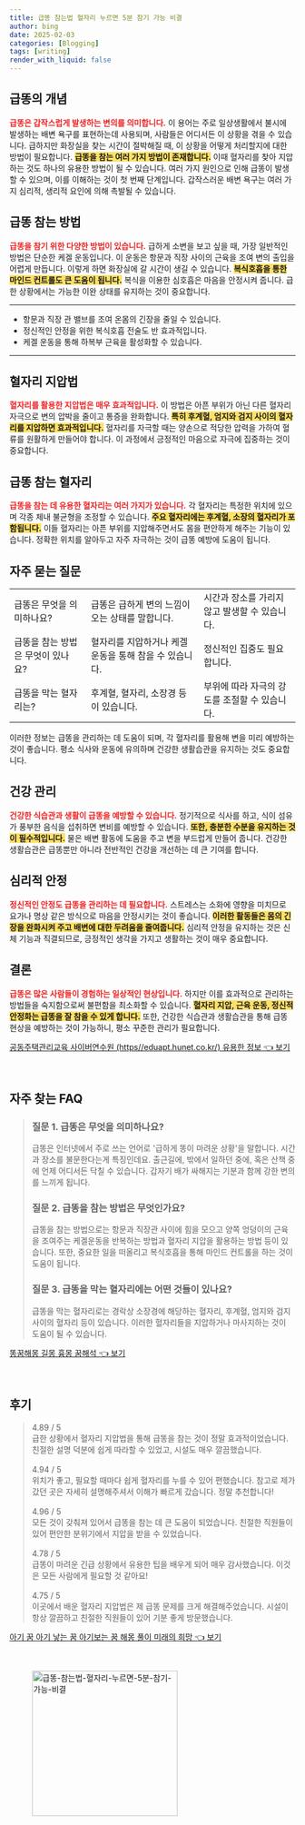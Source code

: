 ```yaml
---
title: 급똥 참는법 혈자리 누르면 5분 참기 가능 비결
author: bing
date: 2025-02-03
categories: [Blogging]
tags: [writing]
render_with_liquid: false
---
```



<h2 id='급똥의 개념'>급똥의 개념</h2>

<p><b><span style="color: #ee2323;">급똥은 갑작스럽게 발생하는 변의를 의미합니다.</span></b> 이 용어는 주로 일상생활에서 불시에 발생하는 배변 욕구를 표현하는데 사용되며, 사람들은 어디서든 이 상황을 겪을 수 있습니다. 급하지만 화장실을 찾는 시간이 절박해질 때, 이 상황을 어떻게 처리할지에 대한 방법이 필요합니다. <b><span style="background-color: #ffe066;">급똥을 참는 여러 가지 방법이 존재합니다.</span></b> 이때 혈자리를 찾아 지압하는 것도 하나의 유용한 방법이 될 수 있습니다. 여러 가지 원인으로 인해 급똥이 발생할 수 있으며, 이를 이해하는 것이 첫 번째 단계입니다. 갑작스러운 배변 욕구는 여러 가지 심리적, 생리적 요인에 의해 촉발될 수 있습니다.</p>

<h2 id='급똥 참는 방법'>급똥 참는 방법</h2>

<p><b><span style="color: #ee2323;">급똥을 참기 위한 다양한 방법이 있습니다.</span></b> 급하게 소변을 보고 싶을 때, 가장 일반적인 방법은 단순한 케겔 운동입니다. 이 운동은 항문과 직장 사이의 근육을 조여 변의 출입을 어렵게 만듭니다. 이렇게 하면 화장실에 갈 시간이 생길 수 있습니다. <b><span style="background-color: #ffe066;">복식호흡을 통한 마인드 컨트롤도 큰 도움이 됩니다.</span></b> 복식을 이용한 심호흡은 마음을 안정시켜 줍니다. 급한 상황에서는 가능한 이완 상태를 유지하는 것이 중요합니다.</p>

<hr />

<ul>
    <li>항문과 직장 관 밸브를 조여 온몸의 긴장을 줄일 수 있습니다.</li>
    <li>정신적인 안정을 위한 복식호흡 전술도 반 효과적입니다.</li>
    <li>케겔 운동을 통해 하복부 근육을 활성화할 수 있습니다.</li>
</ul>

<hr />

<h2 id='혈자리 지압법'>혈자리 지압법</h2>

<p><b><span style="color: #ee2323;">혈자리를 활용한 지압법은 매우 효과적입니다.</span></b> 이 방법은 아픈 부위가 아닌 다른 혈자리 자극으로 변의 압박을 줄이고 통증을 완화합니다. <b><span style="background-color: #ffe066;">특히 후계혈, 엄지와 검지 사이의 혈자리를 지압하면 효과적입니다.</span></b> 혈자리를 자극할 때는 양손으로 적당한 압력을 가하여 혈류를 원활하게 만들어야 합니다. 이 과정에서 긍정적인 마음으로 자극에 집중하는 것이 중요합니다.</p>

<h2 id='급똥 참는 혈자리'>급똥 참는 혈자리</h2>

<p><b><span style="color: #ee2323;">급똥을 참는 데 유용한 혈자리는 여러 가지가 있습니다.</span></b> 각 혈자리는 특정한 위치에 있으며 각종 체내 불균형을 조정할 수 있습니다. <b><span style="background-color: #ffe066;">주요 혈자리에는 후계혈, 소장의 혈자리가 포함됩니다.</span></b> 이들 혈자리는 아픈 부위를 지압해주면서도 몸을 편안하게 해주는 기능이 있습니다. 정확한 위치를 알아두고 자주 자극하는 것이 급똥 예방에 도움이 됩니다.</p>

<h2 id='자주 묻는 질문'>자주 묻는 질문</h2>

<table>
    <tr>
        <td>급똥은 무엇을 의미하나요?</td>
        <td>급똥은 급하게 변의 느낌이 오는 상태를 말합니다.</td>
        <td>시간과 장소를 가리지 않고 발생할 수 있습니다.</td>
    </tr>
    <tr>
        <td>급똥을 참는 방법은 무엇이 있나요?</td>
        <td>혈자리를 지압하거나 케겔 운동을 통해 참을 수 있습니다.</td>
        <td>정신적인 집중도 필요합니다.</td>
    </tr>
    <tr>
        <td>급똥을 막는 혈자리는?</td>
        <td>후계혈, 혈자리, 소장경 등이 있습니다.</td>
        <td>부위에 따라 자극의 강도를 조절할 수 있습니다.</td>
    </tr>
</table>

<p>이러한 정보는 급똥을 관리하는 데 도움이 되며, 각 혈자리를 활용해 변을 미리 예방하는 것이 좋습니다. 평소 식사와 운동에 유의하며 건강한 생활습관을 유지하는 것도 중요합니다.</p>

<h2 id='건강 관리'>건강 관리</h2>

<p><b><span style="color: #ee2323;">건강한 식습관과 생활이 급똥을 예방할 수 있습니다.</span></b> 정기적으로 식사를 하고, 식이 섬유가 풍부한 음식을 섭취하면 변비를 예방할 수 있습니다. <b><span style="background-color: #ffe066;">또한, 충분한 수분을 유지하는 것이 필수적입니다.</span></b> 물은 배변 활동에 도움을 주고 변을 부드럽게 만들어 줍니다. 건강한 생활습관은 급똥뿐만 아니라 전반적인 건강을 개선하는 데 큰 기여를 합니다.</p>

<h2 id='심리적 안정'>심리적 안정</h2>

<p><b><span style="color: #ee2323;">정신적인 안정도 급똥을 관리하는 데 필요합니다.</span></b> 스트레스는 소화에 영향을 미치므로 요가나 명상 같은 방식으로 마음을 안정시키는 것이 좋습니다. <b><span style="background-color: #ffe066;">이러한 활동들은 몸의 긴장을 완화시켜 주고 배변에 대한 두려움을 줄여줍니다.</span></b> 심리적 안정을 유지하는 것은 신체 기능과 직결되므로, 긍정적인 생각을 가지고 생활하는 것이 매우 중요합니다.</p>

<h2 id='결론'>결론</h2>

<p><b><span style="color: #ee2323;">급똥은 많은 사람들이 경험하는 일상적인 현상입니다.</span></b> 하지만 이를 효과적으로 관리하는 방법들을 숙지함으로써 불편함을 최소화할 수 있습니다. <b><span style="background-color: #ffe066;">혈자리 지압, 근육 운동, 정신적 안정화는 급똥을 잘 참을 수 있게 합니다.</span></b> 또한, 건강한 식습관과 생활습관을 통해 급똥 현상을 예방하는 것이 가능하니, 평소 꾸준한 관리가 필요합니다.</p>


<p><a class="click-button" title="공동주택관리교육 사이버연수원 (https//eduapt.hunet.co.kr/) 유용한 정보" href="https://24nara.github.io/posts/%EA%B3%B5%EB%8F%99%EC%A3%BC%ED%83%9D%EA%B4%80%EB%A6%AC%EA%B5%90%EC%9C%A1-%EC%82%AC%EC%9D%B4%EB%B2%84%EC%97%B0%EC%88%98%EC%9B%90-(httpseduapt.hunet.co.kr)-%EC%9C%A0%EC%9A%A9%ED%95%9C-%EC%A0%95%EB%B3%B4/" rel="dofollow">공동주택관리교육 사이버연수원 (https//eduapt.hunet.co.kr/) 유용한 정보 👈 보기</a></p><br>
<h2 id='자주_찾는_FAQ'>자주 찾는 FAQ</h2>
<div itemscope="" itemtype="https://schema.org/FAQPage"> 
<blockquote> 
<div itemscope="" itemprop="mainEntity" itemtype="https://schema.org/Question"> 
<h3 itemprop="name">질문 1. 급똥은 무엇을 의미하나요?</h3> 
<div itemscope="" itemprop="acceptedAnswer" itemtype="https://schema.org/Answer"> 
<span itemprop="text"> 
<p>급똥은 인터넷에서 주로 쓰는 언어로 '급하게 똥이 마려운 상황'을 말합니다. 시간과 장소를 불문한다는게 특징인데요. 출근길에, 밖에서 일하던 중에, 혹은 산책 중에 언제 어디서든 닥칠 수 있습니다. 갑자기 배가 싸해지는 기분과 함께 강한 변의를 느끼게 됩니다.</p> 
</span> 
</div> 
</div> 

<div itemscope="" itemprop="mainEntity" itemtype="https://schema.org/Question"> 
<h3 itemprop="name">질문 2. 급똥을 참는 방법은 무엇인가요?</h3> 
<div itemscope="" itemprop="acceptedAnswer" itemtype="https://schema.org/Answer"> 
<span itemprop="text"> 
<p>급똥을 참는 방법으로는 항문과 직장관 사이에 힘을 모으고 양쪽 엉덩이의 근육을 조여주는 케겔운동을 반복하는 방법과 혈자리 지압을 활용하는 방법 등이 있습니다. 또한, 중요한 일을 떠올리고 복식호흡을 통해 마인드 컨트롤을 하는 것이 도움이 됩니다.</p> 
</span> 
</div> 
</div> 

<div itemscope="" itemprop="mainEntity" itemtype="https://schema.org/Question"> 
<h3 itemprop="name">질문 3. 급똥을 막는 혈자리에는 어떤 것들이 있나요?</h3> 
<div itemscope="" itemprop="acceptedAnswer" itemtype="https://schema.org/Answer"> 
<span itemprop="text"> 
<p>급똥을 막는 혈자리로는 경락상 소장경에 해당하는 혈자리, 후계혈, 엄지와 검지 사이의 혈자리 등이 있습니다. 이러한 혈자리들을 지압하거나 마사지하는 것이 도움이 될 수 있습니다.</p> 
</span> 
</div> 
</div> 
</blockquote> 
</div>
<p><a class="click-button" title="똥꿈해몽 길몽 흉몽 꿈해석" href="https://24nara.github.io/posts/%EB%98%A5%EA%BF%88%ED%95%B4%EB%AA%BD-%EA%B8%B8%EB%AA%BD-%ED%9D%89%EB%AA%BD-%EA%BF%88%ED%95%B4%EC%84%9D/" rel="dofollow">똥꿈해몽 길몽 흉몽 꿈해석 👈 보기</a></p><br>
<h2 id='후기'>후기</h2>
<div itemscope itemtype="https://schema.org/Product">
  <blockquote>
  <div itemprop="review" itemscope itemtype="https://schema.org/Review">
      <div itemprop="reviewRating" itemscope itemtype="https://schema.org/Rating"> <span itemprop="ratingValue">4.89</span> / <span itemprop="bestRating">5</span> </div>
      <span itemprop="reviewBody">급한 상황에서 혈자리 지압법을 통해 급똥을 참는 것이 정말 효과적이었습니다. 친절한 설명 덕분에 쉽게 따라할 수 있었고, 시설도 매우 깔끔했습니다.</span>
  </div>
  <br>
  <div itemprop="review" itemscope itemtype="https://schema.org/Review">
      <div itemprop="reviewRating" itemscope itemtype="https://schema.org/Rating"> <span itemprop="ratingValue">4.94</span> / <span itemprop="bestRating">5</span> </div>
      <span itemprop="reviewBody">위치가 좋고, 필요할 때마다 쉽게 혈자리를 누를 수 있어 편했습니다. 참고로 제가 갔던 곳은 자세히 설명해주셔서 이해가 빠르게 갔습니다. 정말 추천합니다!</span>
  </div>
  <br>
  <div itemprop="review" itemscope itemtype="https://schema.org/Review">
      <div itemprop="reviewRating" itemscope itemtype="https://schema.org/Rating"> <span itemprop="ratingValue">4.96</span> / <span itemprop="bestRating">5</span> </div>
      <span itemprop="reviewBody">모든 것이 갖춰져 있어서 급똥을 참는 데 큰 도움이 되었습니다. 친절한 직원들이 있어 편안한 분위기에서 지압을 받을 수 있었습니다.</span>
  </div>
  <br>
  <div itemprop="review" itemscope itemtype="https://schema.org/Review">
      <div itemprop="reviewRating" itemscope itemtype="https://schema.org/Rating"> <span itemprop="ratingValue">4.78</span> / <span itemprop="bestRating">5</span> </div>
      <span itemprop="reviewBody">급똥이 마려운 긴급 상황에서 유용한 팁을 배우게 되어 매우 감사했습니다. 이것은 모든 사람에게 필요할 것 같아요!</span>
  </div>
  <br>
  <div itemprop="review" itemscope itemtype="https://schema.org/Review">
      <div itemprop="reviewRating" itemscope itemtype="https://schema.org/Rating"> <span itemprop="ratingValue">4.75</span> / <span itemprop="bestRating">5</span> </div>
      <span itemprop="reviewBody">이곳에서 배운 혈자리 지압법은 제 급똥 문제를 크게 해결해주었습니다. 시설이 항상 깔끔하고 친절한 직원들이 있어 기분 좋게 방문했습니다.</span>
  </div>
  </blockquote>
</div>
<p><a class="click-button" title="아기 꿈 아기 낳는 꿈 아기보는 꿈 해몽 풀이 미래의 희망" href="https://24nara.github.io/posts/%EC%95%84%EA%B8%B0-%EA%BF%88-%EC%95%84%EA%B8%B0-%EB%82%B3%EB%8A%94-%EA%BF%88-%EC%95%84%EA%B8%B0%EB%B3%B4%EB%8A%94-%EA%BF%88-%ED%95%B4%EB%AA%BD-%ED%92%80%EC%9D%B4-%EB%AF%B8%EB%9E%98%EC%9D%98-%ED%9D%AC%EB%A7%9D/" rel="dofollow">아기 꿈 아기 낳는 꿈 아기보는 꿈 해몽 풀이 미래의 희망 👈 보기</a></p><br>
<figure class="image"><img src="https://24nara.github.io/assets/img/thumbnail/급똥-참는법-혈자리-누르면-5분-참기-가능-비결.webp" alt="급똥-참는법-혈자리-누르면-5분-참기-가능-비결" width="256" height="256"></figure>